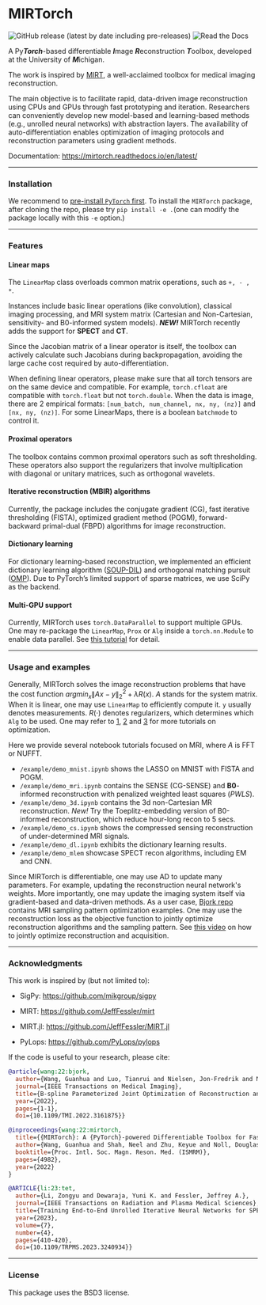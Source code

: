 # MIRTorch

![GitHub release (latest by date including pre-releases)](https://img.shields.io/github/v/release/guanhuaw/mirtorch?include_prereleases)
![Read the Docs](https://img.shields.io/readthedocs/mirtorch)

A Py***Torch***-based differentiable ***I***mage ***R***econstruction ***T***oolbox, developed at the University of ***M***ichigan.

The work is inspired by [MIRT](https://github.com/JeffFessler/mirt), a well-acclaimed toolbox for medical imaging reconstruction.

The main objective is to facilitate rapid, data-driven image reconstruction using CPUs and GPUs through fast prototyping and iteration. Researchers can conveniently develop new model-based and learning-based methods (e.g., unrolled neural networks) with abstraction layers. The availability of auto-differentiation enables optimization of imaging protocols and reconstruction parameters using gradient methods.

Documentation: https://mirtorch.readthedocs.io/en/latest/

------

### Installation

We recommend to [pre-install `PyTorch` first](https://pytorch.org/).
To install the `MIRTorch` package, after cloning the repo, please try `pip install -e .`(one can modify the package locally with this `-e` option.)

------

### Features

#### Linear maps

The `LinearMap` class overloads common matrix operations, such as `+, - , *`.

Instances include basic linear operations (like convolution), classical imaging processing, and MRI system matrix (Cartesian and Non-Cartesian, sensitivity- and B0-informed system models). ***NEW!*** MIRTorch recently adds the support for **SPECT** and **CT**.

Since the Jacobian matrix of a linear operator is itself, the toolbox can actively calculate such Jacobians during backpropagation, avoiding the large cache cost required by auto-differentiation.

When defining linear operators, please make sure that all torch tensors are on the same device and compatible. For example, `torch.cfloat` are compatible with `torch.float` but not `torch.double`.
When the data is image, there are 2 empirical formats: `[num_batch, num_channel, nx, ny, (nz)]` and `[nx, ny, (nz)]`.
For some LinearMaps, there is a boolean `batchmode` to control it.

#### Proximal operators

The toolbox contains common proximal operators such as soft thresholding. These operators also support the regularizers that involve multiplication with diagonal or unitary matrices, such as orthogonal wavelets.

#### Iterative reconstruction (MBIR) algorithms

Currently, the package includes the conjugate gradient (CG), fast iterative thresholding (FISTA), optimized gradient method (POGM), forward-backward primal-dual (FBPD) algorithms for image reconstruction.

#### Dictionary learning

For dictionary learning-based reconstruction, we implemented an efficient dictionary learning algorithm ([SOUP-DIL](https://arxiv.org/abs/1511.06333)) and orthogonal matching pursuit ([OMP](https://ieeexplore.ieee.org/abstract/document/342465/?casa_token=aTDkQVCM9WEAAAAA:5rXu9YikP822bCBvkhYxKWlBTJ6Fn6baTQJ9kuNrU7K-64EmGOAczYvF2dTW3al3PfPdwJAiYw)). Due to PyTorch’s limited support of sparse matrices, we use SciPy as the backend.

#### Multi-GPU support

Currently, MIRTorch uses `torch.DataParallel` to support multiple GPUs. One may re-package the `LinearMap`, `Prox` or `Alg` inside a `torch.nn.Module` to enable data parallel. See [this tutorial](https://pytorch.org/tutorials/beginner/blitz/data_parallel_tutorial.html) for detail.

------

### Usage and examples

Generally, MIRTorch solves the image reconstruction problems that have the cost function $\textit{argmin}_{x} \|Ax-y\|_2^2 + \lambda \textit{R}(x)$. $A$ stands for the system matrix. When it is linear, one may use `LinearMap` to efficiently compute it. `y` usually denotes measurements. $\textit{R}(\cdot)$ denotes regularizers, which determines which `Alg` to be used. One may refer to [1](https://web.eecs.umich.edu/~fessler/book/), [2](https://web.stanford.edu/~boyd/cvxbook/bv_cvxbook.pdf) and [3](https://www.youtube.com/watch?v=J6_5rPYnr_s) for more tutorials on optimization.

Here we provide several notebook tutorials focused on MRI, where $A$ is FFT or NUFFT.

- `/example/demo_mnist.ipynb` shows the LASSO on MNIST with FISTA and POGM.
- `/example/demo_mri.ipynb` contains the SENSE (CG-SENSE) and **B0**-informed reconstruction with penalized weighted least squares (*PWLS*).
- `/example/demo_3d.ipynb` contains the 3d non-Cartesian MR reconstruction. *New!* Try the Toeplitz-embedding version of B0-informed reconstruction, which reduce hour-long recon to 5 secs.
- `/example/demo_cs.ipynb` shows the compressed sensing reconstruction of under-determined MRI signals.
- `/example/demo_dl.ipynb` exhibits the dictionary learning results.
- `/example/demo_mlem` showcase SPECT recon algorithms, including EM and CNN.

Since MIRTorch is differentiable, one may use AD to update many parameters. For example, updating the reconstruction neural network's weights. More importantly, one may update the imaging system itself via gradient-based and data-driven methods. As a user case, [Bjork repo](https://github.com/guanhuaw/Bjork) contains MRI sampling pattern optimization examples. One may use the reconstruction loss as the objective function to jointly optimize reconstruction algorithms and the sampling pattern. See [this video](https://www.youtube.com/watch?v=sLFOf5EvVAs) on how to jointly optimize reconstruction and acquisition.

------

### Acknowledgments

This work is inspired by (but not limited to):

* SigPy: https://github.com/mikgroup/sigpy

* MIRT: https://github.com/JeffFessler/mirt

* MIRT.jl: https://github.com/JeffFessler/MIRT.jl

* PyLops: https://github.com/PyLops/pylops

If the code is useful to your research, please cite:

```bibtex
@article{wang:22:bjork,
  author={Wang, Guanhua and Luo, Tianrui and Nielsen, Jon-Fredrik and Noll, Douglas C. and Fessler, Jeffrey A.},
  journal={IEEE Transactions on Medical Imaging},
  title={B-spline Parameterized Joint Optimization of Reconstruction and K-space Trajectories ({BJORK}) for Accelerated {2D} {MRI}},
  year={2022},
  pages={1-1},
  doi={10.1109/TMI.2022.3161875}}
```

```bibtex
@inproceedings{wang:22:mirtorch,
  title={{MIRTorch}: A {PyTorch}-powered Differentiable Toolbox for Fast Image Reconstruction and Scan Protocol Optimization},
  author={Wang, Guanhua and Shah, Neel and Zhu, Keyue and Noll, Douglas C. and Fessler, Jeffrey A.},
  booktitle={Proc. Intl. Soc. Magn. Reson. Med. (ISMRM)},
  pages={4982},
  year={2022}
}
```

```bibtex
@ARTICLE{li:23:tet,
  author={Li, Zongyu and Dewaraja, Yuni K. and Fessler, Jeffrey A.},
  journal={IEEE Transactions on Radiation and Plasma Medical Sciences},
  title={Training End-to-End Unrolled Iterative Neural Networks for SPECT Image Reconstruction},
  year={2023},
  volume={7},
  number={4},
  pages={410-420},
  doi={10.1109/TRPMS.2023.3240934}}
```


------

### License

This package uses the BSD3 license.
